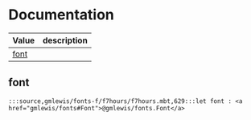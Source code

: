 # Documentation
|Value|description|
|---|---|
|[font](#font)||

## font

```moonbit
:::source,gmlewis/fonts-f/f7hours/f7hours.mbt,629:::let font : <a href="gmlewis/fonts#Font">@gmlewis/fonts.Font</a>
```

